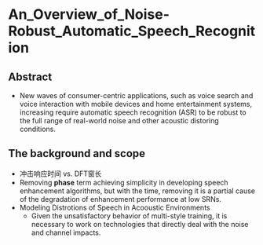# An_Overview_of_Noise-Robust_Automatic_Speech_Recognition
## Abstract
- New waves of consumer-centric applications, such as voice search and voice interaction with mobile devices and home entertainment systems, increasing require automatic speech recognition (ASR) to be robust to the full range of real-world noise and other acoustic distoring conditions.
## The background and scope
- 冲击响应时间 vs. DFT窗长
- Removing **phase** term achieving simplicity in developing speech enhancement algorithms, but with the time, removing it is a partial cause of the degradation of enhancement performance at low SRNs.
- Modeling Distrotions of Speech in Acooustic Environments
    - Given the unsatisfactory behavior of multi-style training, it is necessary to work on technologies that directly deal with the noise and channel impacts.
